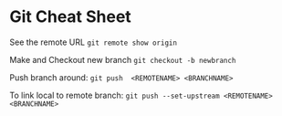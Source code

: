 # Git Cheat Sheet

See the remote URL `git remote show origin`

Make and Checkout new branch `git checkout -b newbranch`

Push branch around: `git push  <REMOTENAME> <BRANCHNAME>`

To link local to remote branch: `git push --set-upstream <REMOTENAME> <BRANCHNAME>`
